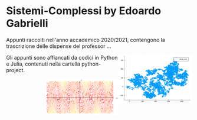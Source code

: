 # Sistemi-Complessi by Edoardo Gabrielli
Appunti raccolti nell'anno accademico 2020/2021, contengono la trascrizione delle dispense del professor ...

<img style="float: right;" src="https://github.com/dodogabrie/Sistemi-Complessi/blob/master/figures/lez_10_Weier_M_30_b_2.png" alt="drawing" width="200"/>

Gli appunti sono affiancati da codici in Python e Julia, contenuti nella cartella python-project.

<img style="float: right;" src="https://github.com/dodogabrie/Sistemi-Complessi/blob/master/figures/15_pendolo.png" alt="drawing" width="200"/>


